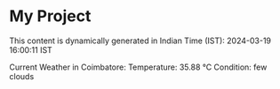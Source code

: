 # My Project

This content is dynamically generated in Indian Time (IST): 2024-03-19 16:00:11 IST


Current Weather in Coimbatore:
Temperature: 35.88 °C
Condition: few clouds
